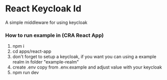 # React Keycloak Id
A simple middleware for using keycloak 

### How to run example in (CRA React App)
1. npm i
2. cd apps/react-app
3. don't forget to setup a keycloak, if you want you can using a example realm in folder "example-realm"
4. create .env copy from .env.example and adjust value with your keycloak
5. npm run dev

